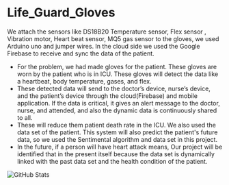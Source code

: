 # Life_Guard_Gloves
We attach the sensors like DS18B20 Temperature sensor, Flex sensor , Vibration motor, Heart beat sensor, MQ5 gas sensor to the gloves, we used Arduino uno and jumper wires. In the cloud side we used the Google Firebase to receive and sync the data of the patient.

- For the problem, we had made gloves for the patient. These gloves are worn by the patient who is in ICU. These gloves will detect the data like a heartbeat, body temperature, gases, and flex.
- These detected data will send to the doctor’s device, nurse’s device, and the patient’s device through the cloud(Firebase) and mobile application. If the data is critical, it gives an alert message to the doctor, nurse, and attended, and also the dynamic data is continuously shared to all.
- These will reduce them patient death rate in the ICU. We also used the data set of the patient. This system will also predict the patient's future data, so we used the Sentimental algorithm and data set in this project.
- In the future, if a person will have heart attack means, Our project will be identified that in the present itself because the data set is dynamically linked with the past data set and the health condition of the patient.


![GitHub Stats](https://github-readme-stats.vercel.app/api?username=KaniskarK&theme=radical)
